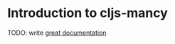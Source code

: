 # Introduction to cljs-mancy

TODO: write [great documentation](http://jacobian.org/writing/what-to-write/)
